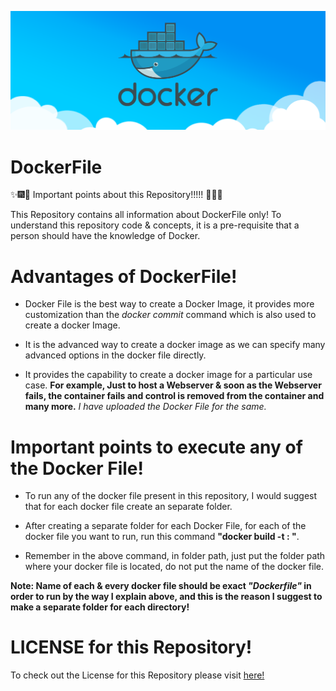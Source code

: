 ![Docker](Images/docker_image.png)


# DockerFile

:sparkles::fireworks::tada: Important points about this Repository!!!!! :tada::fireworks::sparkles:

This Repository contains all information about DockerFile only! To understand this repository code & concepts, it is a pre-requisite that a person should have the knowledge of Docker.

# Advantages of DockerFile!

* Docker File is the best way to create a Docker Image, it provides more customization than the <i>docker commit</i> command which is also used to create a docker Image.

* It is the advanced way to create a docker image as we can specify many advanced options in the docker file directly.

* It provides the capability to create a docker image for a particular use case. **For example, Just to host a Webserver & soon as the Webserver fails, the container fails and control is removed from the container and many more.** <i> I have uploaded the Docker File for the same. </i>

# Important points to execute any of the Docker File!

* To run any of the docker file present in this repository, I would suggest that for each docker file create an separate folder.

* After creating a separate folder for each Docker File, for each of the docker file you want to run, run this command **"docker build -t <image name>:<tag of image>  <path of the folder>"**.

* Remember in the above command, in folder path, just put the folder path where your docker file is located, do not put the name of the docker file.

**Note: Name of each & every docker file should be exact <i>"Dockerfile"</i> in order to run by the way I explain above, and this is the reason I suggest to make a separate folder for each directory!**


# LICENSE for this Repository!
To check out the License for this Repository please visit [here!](https://github.com/HarshitDawar55/DockerFile/blob/master/LICENSE)
